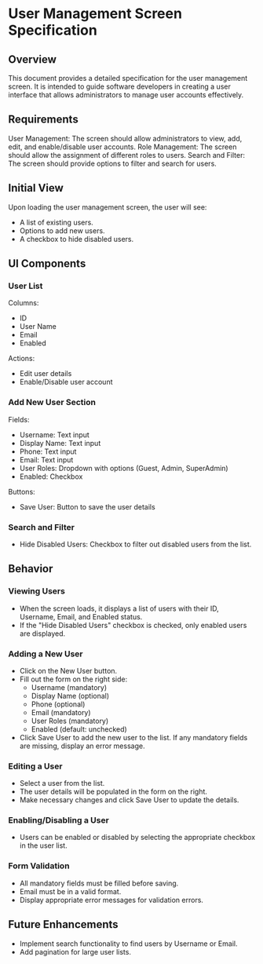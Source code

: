 
# User Management Screen Specification

## Overview

This document provides a detailed specification for the user management screen. It is intended to guide software developers in creating a user interface that allows administrators to manage user accounts effectively.

## Requirements

User Management: The screen should allow administrators to view, add, edit, and enable/disable user accounts.
Role Management: The screen should allow the assignment of different roles to users.
Search and Filter: The screen should provide options to filter and search for users.

## Initial View

Upon loading the user management screen, the user will see:

- A list of existing users.
- Options to add new users.
- A checkbox to hide disabled users.

## UI Components

### User List

Columns:
- ID
- User Name
- Email
- Enabled

Actions:
- Edit user details
- Enable/Disable user account

### Add New User Section

Fields:
- Username: Text input
- Display Name: Text input
- Phone: Text input
- Email: Text input
- User Roles: Dropdown with options (Guest, Admin, SuperAdmin)
- Enabled: Checkbox

Buttons:
- Save User: Button to save the user details

### Search and Filter

- Hide Disabled Users: Checkbox to filter out disabled users from the list.

## Behavior

### Viewing Users

- When the screen loads, it displays a list of users with their ID, Username, Email, and Enabled status.
- If the "Hide Disabled Users" checkbox is checked, only enabled users are displayed.

### Adding a New User

- Click on the New User button.
- Fill out the form on the right side:
    - Username (mandatory)
    - Display Name (optional)
    - Phone (optional)
    - Email (mandatory)
    - User Roles (mandatory)
    - Enabled (default: unchecked)
- Click Save User to add the new user to the list. If any mandatory fields are missing, display an error message.

### Editing a User

- Select a user from the list.
- The user details will be populated in the form on the right.
- Make necessary changes and click Save User to update the details.

### Enabling/Disabling a User

- Users can be enabled or disabled by selecting the appropriate checkbox in the user list.

### Form Validation

- All mandatory fields must be filled before saving.
- Email must be in a valid format.
- Display appropriate error messages for validation errors.

## Future Enhancements

- Implement search functionality to find users by Username or Email.
- Add pagination for large user lists.